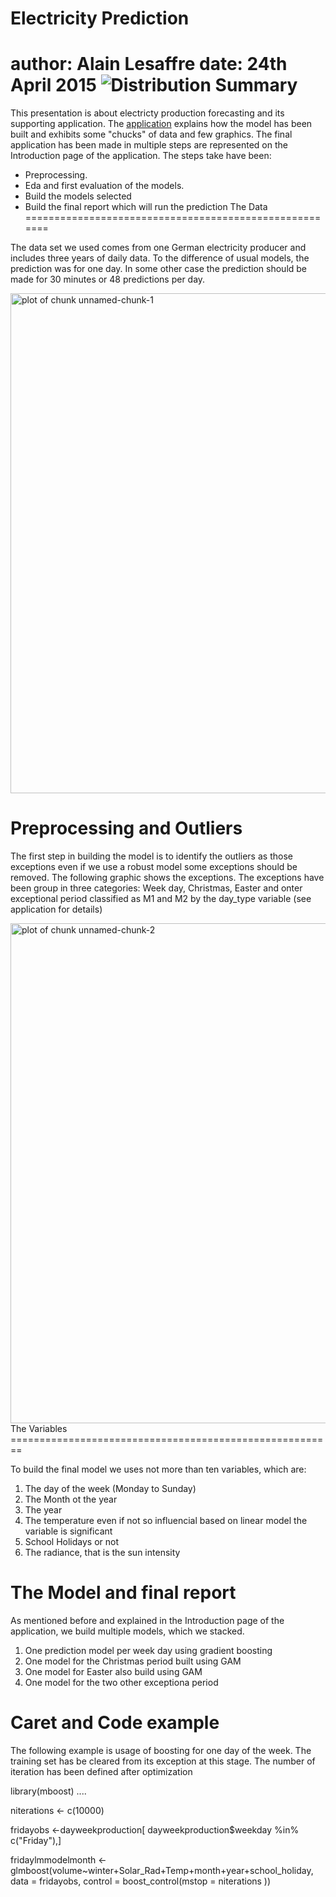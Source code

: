 Electricity Prediction 
========================================================
author: Alain Lesaffre
date:  24th April 2015
![Distribution](./images/pylons.jpg)
Summary
========================================================

This presentation is about electricty production forecasting and its supporting application. 
The [application](https://innovitnow.shinyapps.io/Shiny/) explains how the model has been built and exhibits some "chucks" of data and few graphics. The final application has been made in multiple steps are represented on the Introduction page of the application. The steps take have been:

- Preprocessing. 
- Eda and first evaluation of the models.
- Build the models selected
- Build the final report which will run the prediction 
The Data
=======================================================

The data set we used comes from one German electricity producer and includes three years of daily data. To the difference of usual models, the prediction was for one day. In some other case the prediction should be made for 30 minutes or 48 predictions per day. 

<img src="Presentation-figure/unnamed-chunk-1-1.png" title="plot of chunk unnamed-chunk-1" alt="plot of chunk unnamed-chunk-1" width="800px" />


Preprocessing and Outliers
========================================================

The first step in building the model is to identify the outliers as those exceptions even if we use a robust model some exceptions should be removed. The following graphic shows the exceptions. 
The exceptions have been group in three categories: Week day, Christmas, Easter and onter exceptional period classified as M1 and M2 by the day_type variable (see application for details)

<img src="Presentation-figure/unnamed-chunk-2-1.png" title="plot of chunk unnamed-chunk-2" alt="plot of chunk unnamed-chunk-2" width="800px" />
The Variables
========================================================

To build the final model we uses not more than ten variables, which are:

1. The day of the week (Monday to Sunday)
2. The Month ot the year 
3. The year 
4. The temperature even if not so influencial based on linear model the variable is significant 
5. School Holidays or not 
6. The radiance, that is the sun intensity 

The Model and final report 
========================================================
As mentioned before and explained in the Introduction page of the application, we build multiple models, which we stacked. 

1. One prediction model per week day using gradient boosting 
2. One model for the Christmas period built using GAM 
3. One model for Easter also build using GAM 
4. One model for the two other exceptiona period

Caret and Code example  
========================================================
The following example is usage of boosting for one day of the week. The training set has be cleared from its exception at this stage.
The number of iteration has been defined after optimization 

library(mboost)
....

niterations <- c(10000)

fridayobs <-dayweekproduction[ dayweekproduction$weekday %in% c("Friday"),]

fridaylmmodelmonth <-glmboost(volume~winter+Solar_Rad+Temp+month+year+school_holiday, 
                              data = fridayobs,
                              control = boost_control(mstop = niterations ))









